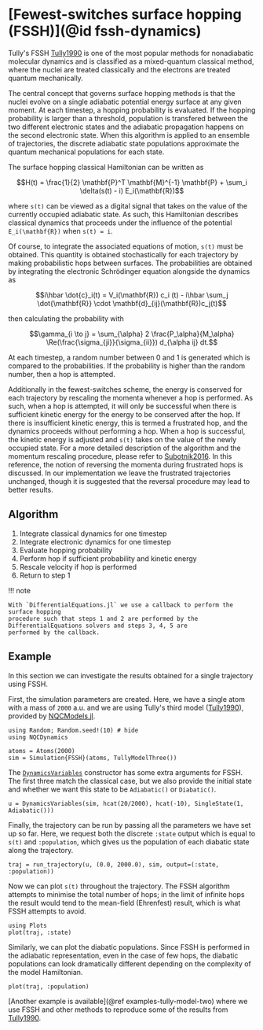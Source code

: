 # [Fewest-switches surface hopping (FSSH)](@id fssh-dynamics)

Tully's FSSH [Tully1990](@cite) is one of the most popular methods for nonadiabatic
molecular dynamics and is classified as a mixed-quantum classical method, where the nuclei
are treated classically and the electrons are treated quantum mechanically.

The central concept that governs surface hopping methods is that the nuclei evolve on
a single adiabatic potential energy surface at any given moment.
At each timestep, a hopping probability is evaluated. If the hopping probability is larger than a threshold,
population is transfered between the two different electronic states and the adiabatic propagation happens on the 
second electronic state.
When this algorithm is applied to an ensemble of trajectories, the discrete adiabatic state 
populations approximate the quantum mechanical populations for each state.

The surface hopping classical Hamiltonian can be written as
```math
H(t) = \frac{1}{2} \mathbf{P}^T \mathbf{M}^{-1} \mathbf{P} + \sum_i \delta(s(t) - i) E_i(\mathbf{R})
```
where ``s(t)`` can be viewed as a digital signal that takes on the value of the currently
occupied adiabatic state.
As such, this Hamiltonian describes classical dynamics that proceeds under the influence
of the potential ``E_i(\mathbf{R})`` when ``s(t) = i``.

Of course, to integrate the associated equations of motion, ``s(t)`` must be obtained.
This quantity is obtained stochastically for each trajectory by making probabilistic hops
between surfaces.
The probabilities are obtained by integrating the electronic Schrödinger equation
alongside the dynamics as
```math
i\hbar \dot{c}_i(t) = V_i(\mathbf{R}) c_i (t)
- i\hbar \sum_j \dot{\mathbf{R}} \cdot \mathbf{d}_{ij}(\mathbf{R})c_j(t)
```
then calculating the probability with
```math
\gamma_{i \to j} = \sum_{\alpha} 2 \frac{P_\alpha}{M_\alpha}
\Re(\frac{\sigma_{ji}}{\sigma_{ii}}) d_{\alpha ij} dt.
```
At each timestep, a random number between 0 and 1 is generated which is compared to the
probabilities. If the probability is higher than the random number, then a hop is attempted.

Additionally in the fewest-switches scheme, the energy is conserved
for each trajectory by rescaling the momenta whenever a hop is performed.
As such, when a hop is attempted, it will only be successful when there is sufficient
kinetic energy for the energy to be conserved after the hop.
If there is insufficient kinetic energy, this is termed a frustrated hop, and
the dynamics proceeds without performing a hop.
When a hop is successful, the kinetic energy is adjusted and ``s(t)`` takes on the value
of the newly occupied state.
For a more detailed description of the algorithm and the momentum rescaling procedure, please
refer to [Subotnik2016](@cite). 
In this reference, the notion of reversing the momenta during frustrated hops is discussed.
In our implementation we leave the frustrated trajectories unchanged, though it is suggested
that the reversal procedure may lead to better results.

## Algorithm

1. Integrate classical dynamics for one timestep
2. Integrate electronic dynamics for one timestep
3. Evaluate hopping probability
4. Perform hop if sufficient probability and kinetic energy
5. Rescale velocity if hop is performed
6. Return to step 1

!!! note

    With `DifferentialEquations.jl` we use a callback to perform the surface hopping
    procedure such that steps 1 and 2 are performed by the DifferentialEquations solvers and steps 3, 4, 5 are
    performed by the callback.

## Example

In this section we can investigate the results obtained for a single trajectory using FSSH.

First, the simulation parameters are created. Here, we have a single atom with a mass of
`2000` a.u. and we are using Tully's third model ([Tully1990](@cite)), provided by [NQCModels.jl](@ref).
```@example fssh
using Random; Random.seed!(10) # hide
using NQCDynamics

atoms = Atoms(2000)
sim = Simulation{FSSH}(atoms, TullyModelThree())
```

The [`DynamicsVariables`](@ref) constructor has some extra arguments for FSSH.
The first three match the classical case, but we also provide the initial state and
whether we want this state to be `Adiabatic()` or `Diabatic()`.
```@example fssh
u = DynamicsVariables(sim, hcat(20/2000), hcat(-10), SingleState(1, Adiabatic()))
```

Finally, the trajectory can be run by passing all the parameters we have set up so far.
Here, we request both the discrete `:state` output which is equal to ``s(t)`` and 
`:population`, which gives us the population of each diabatic state along the trajectory.
```@example fssh
traj = run_trajectory(u, (0.0, 2000.0), sim, output=(:state, :population))
```

Now we can plot ``s(t)`` throughout the trajectory. The FSSH algorithm attempts to minimise
the total number of hops; in the limit of infinite hops the result would tend to the
mean-field (Ehrenfest) result, which is what FSSH attempts to avoid.
```@example fssh
using Plots
plot(traj, :state)
```

Similarly, we can plot the diabatic populations. Since FSSH is performed in the adiabatic
representation, even in the case of few hops, the diabatic populations can look dramatically
different depending on the complexity of the model Hamiltonian. 
```@example fssh
plot(traj, :population)
```

[Another example is available](@ref examples-tully-model-two) where we use FSSH and other
methods to reproduce some of the results from [Tully1990](@cite).
